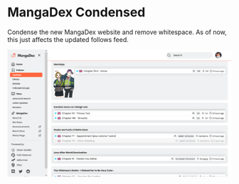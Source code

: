 # MangaDex Condensed

Condense the new MangaDex website and remove whitespace. As of now, this just affects the updated follows feed.

![screenshot](./screenshots/screenshot_2.png)
